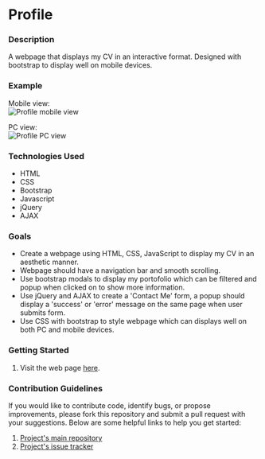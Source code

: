 # Profile

### Description
A webpage that displays my CV in an interactive format. Designed with bootstrap to display well on mobile devices.

### Example
Mobile view:<br>
![Profile mobile view](https://user-images.githubusercontent.com/74436899/110144425-3b825980-7dd0-11eb-93b1-ea44f6c6be05.png "Profile - Mobile view")

PC view:<br>
![Profile PC view](https://user-images.githubusercontent.com/74436899/110147349-7c2fa200-7dd3-11eb-818d-9dc4996e8067.png "Profile - PC view")

### Technologies Used
* HTML
* CSS
* Bootstrap
* Javascript
* jQuery
* AJAX

### Goals
* Create a webpage using HTML, CSS, JavaScript to display my CV in an aesthetic manner.
* Webpage should have a navigation bar and smooth scrolling.
* Use bootstrap modals to display my portofolio which can be filtered and popup when clicked on to show more information.
* Use jQuery and AJAX to create a 'Contact Me' form, a popup should display a 'success' or 'error' message on the same page when user submits form. 
* Use CSS with bootstrap to style webpage which can displays well on both PC and mobile devices.

### Getting Started
1. Visit the web page [here](https://daniel-tsiang.netlify.app/).

### Contribution Guidelines
If you would like to contribute code, identify bugs, or propose improvements, please fork this repository and submit a pull request with your suggestions. Below are some helpful links to help you get started:
1. [Project's main repository](https://github.com/DanielTsiang/profile)
2. [Project's issue tracker](https://github.com/DanielTsiang/profile/issues)

